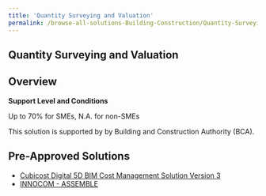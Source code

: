 ```yaml
---
title: 'Quantity Surveying and Valuation'
permalink: /browse-all-solutions-Building-Construction/Quantity-Surveying-and-Valuation
---
```


## Quantity Surveying and Valuation
## Overview

**Support Level and Conditions**

Up to 70% for SMEs, N.A. for non-SMEs

This solution is supported by by Building and Construction Authority (BCA).

## Pre-Approved Solutions

- <a href='/productivity-solutions-grant/solutionrepo/solution437' target='_blank'>Cubicost Digital 5D BIM Cost Management Solution Version 3</a><br>
- <a href='/productivity-solutions-grant/solutionrepo/solution2292' target='_blank'>INNOCOM - ASSEMBLE</a><br>
